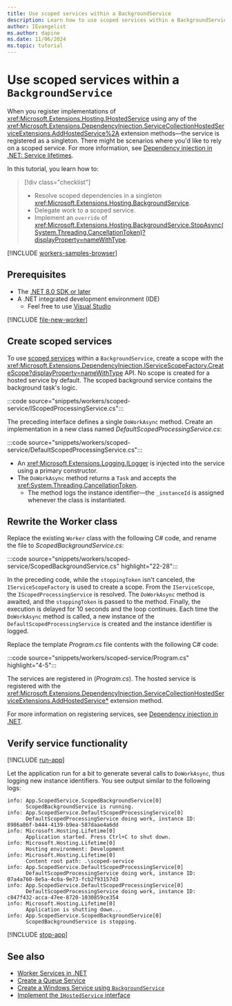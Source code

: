```yaml
---
title: Use scoped services within a BackgroundService
description: Learn how to use scoped services within a BackgroundService in .NET.
author: IEvangelist
ms.author: dapine
ms.date: 11/06/2024
ms.topic: tutorial
---
```


# Use scoped services within a `BackgroundService`

When you register implementations of <xref:Microsoft.Extensions.Hosting.IHostedService> using any of the <xref:Microsoft.Extensions.DependencyInjection.ServiceCollectionHostedServiceExtensions.AddHostedService%2A> extension methods—the service is registered as a singleton. There might be scenarios where you'd like to rely on a scoped service. For more information, see [Dependency injection in .NET: Service lifetimes](dependency-injection.md#service-lifetimes).

In this tutorial, you learn how to:

> [!div class="checklist"]
>
> - Resolve scoped dependencies in a singleton <xref:Microsoft.Extensions.Hosting.BackgroundService>.
> - Delegate work to a scoped service.
> - Implement an `override` of <xref:Microsoft.Extensions.Hosting.BackgroundService.StopAsync(System.Threading.CancellationToken)?displayProperty=nameWithType>.

[!INCLUDE [workers-samples-browser](includes/workers-samples-browser.md)]

## Prerequisites

- The [.NET 8.0 SDK or later](https://dotnet.microsoft.com/download/dotnet/8.0)
- A .NET integrated development environment (IDE)
  - Feel free to use [Visual Studio](https://visualstudio.microsoft.com)

<!-- ## Create a new project -->
[!INCLUDE [file-new-worker](includes/file-new-worker.md)]

## Create scoped services

To use [scoped services](dependency-injection.md#scoped) within a `BackgroundService`, create a scope with the <xref:Microsoft.Extensions.DependencyInjection.IServiceScopeFactory.CreateScope?displayProperty=nameWithType> API. No scope is created for a hosted service by default. The scoped background service contains the background task's logic.

:::code source="snippets/workers/scoped-service/IScopedProcessingService.cs":::

The preceding interface defines a single `DoWorkAsync` method. Create an implementation in a new class named *DefaultScopedProcessingService.cs*:

:::code source="snippets/workers/scoped-service/DefaultScopedProcessingService.cs":::

- An <xref:Microsoft.Extensions.Logging.ILogger> is injected into the service using a primary constructor.
- The `DoWorkAsync` method returns a `Task` and accepts the <xref:System.Threading.CancellationToken>.
  - The method logs the instance identifier—the `_instanceId` is assigned whenever the class is instantiated.

## Rewrite the Worker class

Replace the existing `Worker` class with the following C# code, and rename the file to *ScopedBackgroundService.cs*:

:::code source="snippets/workers/scoped-service/ScopedBackgroundService.cs" highlight="22-28":::

In the preceding code, while the `stoppingToken` isn't canceled, the `IServiceScopeFactory` is used to create a scope. From the `IServiceScope`, the `IScopedProcessingService` is resolved. The `DoWorkAsync` method is awaited, and the `stoppingToken` is passed to the method. Finally, the execution is delayed for 10 seconds and the loop continues. Each time the `DoWorkAsync` method is called, a new instance of the `DefaultScopedProcessingService` is created and the instance identifier is logged.

Replace the template *Program.cs* file contents with the following C# code:

:::code source="snippets/workers/scoped-service/Program.cs" highlight="4-5":::

The services are registered in (*Program.cs*). The hosted service is registered with the <xref:Microsoft.Extensions.DependencyInjection.ServiceCollectionHostedServiceExtensions.AddHostedService*> extension method.

For more information on registering services, see [Dependency injection in .NET](dependency-injection.md).

## Verify service functionality

[!INCLUDE [run-app](includes/run-app.md)]

Let the application run for a bit to generate several calls to `DoWorkAsync`, thus logging new instance identifiers. You see output similar to the following logs:

```Output
info: App.ScopedService.ScopedBackgroundService[0]
      ScopedBackgroundService is running.
info: App.ScopedService.DefaultScopedProcessingService[0]
      DefaultScopedProcessingService doing work, instance ID: 8986a86f-b444-4139-b9ea-587daae4a6dd
info: Microsoft.Hosting.Lifetime[0]
      Application started. Press Ctrl+C to shut down.
info: Microsoft.Hosting.Lifetime[0]
      Hosting environment: Development
info: Microsoft.Hosting.Lifetime[0]
      Content root path: .\scoped-service
info: App.ScopedService.DefaultScopedProcessingService[0]
      DefaultScopedProcessingService doing work, instance ID: 07a4a760-8e5a-4c0a-9e73-fcb2f93157d3
info: App.ScopedService.DefaultScopedProcessingService[0]
      DefaultScopedProcessingService doing work, instance ID: c847f432-acca-47ee-8720-1030859ce354
info: Microsoft.Hosting.Lifetime[0]
      Application is shutting down...
info: App.ScopedService.ScopedBackgroundService[0]
      ScopedBackgroundService is stopping.
```

[!INCLUDE [stop-app](includes/stop-app.md)]

## See also

- [Worker Services in .NET](workers.md)
- [Create a Queue Service](queue-service.md)
- [Create a Windows Service using `BackgroundService`](windows-service.md)
- [Implement the `IHostedService` interface](timer-service.md)
